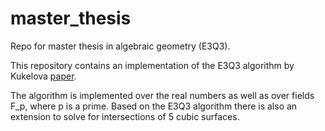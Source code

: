 # master_thesis
Repo for master thesis in algebraic geometry (E3Q3).

This repository contains an implementation of the E3Q3 algorithm by Kukelova [paper](<https://www.cv-foundation.org/openaccess/content_cvpr_2016/papers/Kukelova_Efficient_Intersection_of_CVPR_2016_paper.pdf>).

The algorithm is implemented over the real numbers as well as over fields F_p, where p is a prime.
Based on the E3Q3 algorithm there is also an extension to solve for intersections of 5 cubic surfaces.
